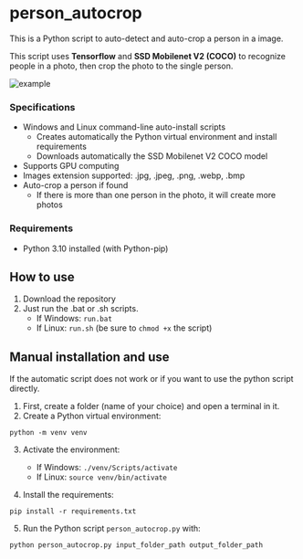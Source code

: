 # person_autocrop
This is a Python script to auto-detect and auto-crop a person in a image.

This script uses **Tensorflow** and **SSD Mobilenet V2 (COCO)** to recognize people in a photo, then crop the photo to the single person.

![example](https://github.com/northumber/person_autocrop/assets/17114557/bd3d352a-de33-4583-bba3-62ea77b844ab)

### Specifications
- Windows and Linux command-line auto-install scripts
  - Creates automatically the Python virtual environment and install requirements
  - Downloads automatically the SSD Mobilenet V2 COCO model
- Supports GPU computing
- Images extension supported: .jpg, .jpeg, .png, .webp, .bmp
- Auto-crop a person if found
  - If there is more than one person in the photo, it will create more photos

### Requirements
- Python 3.10 installed (with Python-pip)


## How to use
1. Download the repository
2. Just run the .bat or .sh scripts.
   - If Windows: `run.bat`
   - If Linux: `run.sh` (be sure to `chmod +x` the script)

## Manual installation and use
If the automatic script does not work or if you want to use the python script directly.

1. First, create a folder (name of your choice) and open a terminal in it.
2. Create a Python virtual environment:
   
`python -m venv venv`

3. Activate the environment:

   - If Windows: `./venv/Scripts/activate`
   - If Linux: `source venv/bin/activate`

4. Install the requirements:

`pip install -r requirements.txt`

5. Run the Python script `person_autocrop.py` with:

`python person_autocrop.py input_folder_path output_folder_path`
